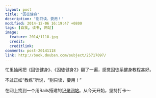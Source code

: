 ```yaml
---
layout: post
title: "囚徒健身"
description: "别只读，要用！"
modified: 2014-12-06 16:19:47 +0800
tags: [自我, 读书, 网站]
image:
  feature: 2014/1118.jpg
  credit:
  creditlink:
comments: post-20141118
link: http://book.douban.com/subject/25717097/
---
```


忙里抽闲把《囚徒健身》、《囚徒健身2》翻了一遍，感觉囚徒系健身教程甚好。

不过正如“教练”所说，“别只读，要用！”

在网上找到一个用Rails搭建的[记录网站](http://qiutu.org/)。从今天开始，坚持打卡～
